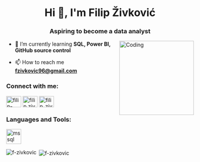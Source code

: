 <h1 align="center">Hi 👋, I'm Filip Živković</h1>
<h3 align="center">Aspiring to become a data analyst</h3>

<img align="right" alt="Coding" width="200" src="https://cdn.dribbble.com/users/1162077/screenshots/3848914/programmer.gif">

- 🌱 I’m currently learning **SQL, Power BI, GitHub source control**

- 📫 How to reach me **fzivkovic96@gmail.com**

<h3 align="left">Connect with me:</h3>
<p align="left">
<a href="https://linkedin.com/in/filip-živković" target="blank"><img align="center" src="https://raw.githubusercontent.com/rahuldkjain/github-profile-readme-generator/master/src/images/icons/Social/linked-in-alt.svg" alt="filip-živković" height="30" width="40" /></a>
<a href="https://fb.com/filip.zivkovic.10" target="blank"><img align="center" src="https://raw.githubusercontent.com/rahuldkjain/github-profile-readme-generator/master/src/images/icons/Social/facebook.svg" alt="filip.zivkovic.10" height="30" width="40" /></a>
<a href="https://instagram.com/filip_zivkovic10" target="blank"><img align="center" src="https://raw.githubusercontent.com/rahuldkjain/github-profile-readme-generator/master/src/images/icons/Social/instagram.svg" alt="filip_zivkovic10" height="30" width="40" /></a>
</p>

<h3 align="left">Languages and Tools:</h3>
<p align="left"> <a href="https://www.microsoft.com/en-us/sql-server" target="_blank" rel="noreferrer"> <img src="https://www.svgrepo.com/show/303229/microsoft-sql-server-logo.svg" alt="mssql" width="40" height="40"/> </a> </p>

<p><img align="left" src="https://github-readme-stats.vercel.app/api/top-langs?username=f-zivkovic&show_icons=true&locale=en&layout=compact" alt="f-zivkovic" /></p>

<p>&nbsp;<img align="center" src="https://github-readme-stats.vercel.app/api?username=f-zivkovic&show_icons=true&locale=en" alt="f-zivkovic" /></p>
